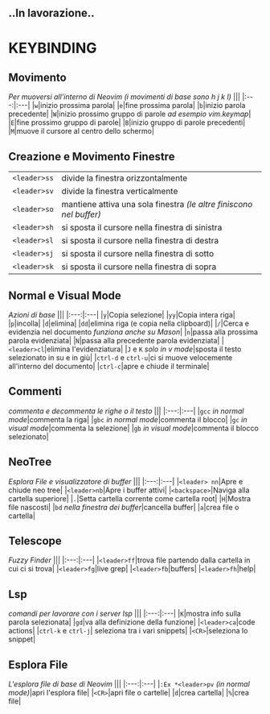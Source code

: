 ## ..In lavorazione..

# KEYBINDING

## Movimento
*Per muoversi all'interno di Neovim (i movimenti di base sono h j k l)*
|||
|:---:|:---|
|`w`|inizio prossima parola|
|`e`|fine prossima parola|
|`b`|inizio parola precedente|
|`W`|inizio prossimo gruppo di parole *ad esempio vim.keymap*|
|`E`|fine prossimo gruppo di parole|
|`B`|inizio gruppo di parole precedenti|
|`M`|muove il cursore al centro dello schermo|

## Creazione e Movimento Finestre
|||
|:---:|:---|
|`<leader>ss`|divide la finestra orizzontalmente|
|`<leader>sv`|divide la finestra verticalmente|
|`<leader>so`|mantiene attiva una sola finestra *(le altre finiscono nel buffer)*|
|`<leader>sh`|si sposta il cursore nella finestra di sinistra|
|`<leader>sl`|si sposta il cursore nella finestra di destra|
|`<leader>sj`|si sposta il cursore nella finestra di sotto|
|`<leader>sk`|si sposta il cursore nella finestra di sopra|

## Normal e Visual Mode
*Azioni di base*
|||
|:---:|:---|
|`y`|Copia selezione|
|`yy`|Copia intera riga|
|`p`|incolla|
|`d`|elimina|
|`dd`|elimina riga (e copia nella clipboard)|
|`/`|Cerca e evidenzia nel documento *funziona anche su Mason*|
|`n`|passa alla prossima parola evidenziata|
|`N`|passa alla precedente parola evidenziata|
|`<leader>cl`|elimina l'evidenziatura|
|`J` e `K` *solo in v mode*|sposta il testo selezionato in su e in giù|
|`ctrl-d` e `ctrl-u`|ci si muove velocemente all'interno del documento|
|`ctrl-c`|apre e chiude il terminale|

## Commenti
*commenta e decommenta le righe o il testo*
|||
|:---:|:---|
|`gcc` *in normal mode*|commenta la riga|
|`gbc` *in normal mode*|commenta il blocco|
|`gc` *in visual mode*|commenta la selezione|
|`gb` *in visual mode*|commenta il blocco selezionato|

## NeoTree
*Esplora File e visualizzatore di buffer*
|||
|:---:|:---|
|`<leader> nn`|Apre e chiude neo tree|
|`<leader>nb`|Apre i buffer attivi|
|`<backspace>`|Naviga alla cartella superiore|
|`.`|Setta cartella corrente come cartella root|
|`H`|Mostra file nascosti|
|`bd` *nella finestra dei buffer*|cancella buffer|
|`a`|crea file o cartella|

## Telescope
*Fuzzy Finder*
|||
|:---:|:---|
|`<leader>ff`|trova file partendo dalla cartella in cui ci si trova|
|`<leader>fg`|live grep|
|`<leader>fb`|buffers|
|`<leader>fh`|help|

## Lsp
*comandi per lavorare con i server lsp*
|||
|:---:|:---|
|`K`|mostra info sulla parola selezionata|
|`gd`|va alla definizione della funzione|
|`<leader>ca`|code actions|
|`ctrl-k` e `ctrl-j`| seleziona tra i vari snippets|
|`<CR>`|seleziona lo snippet|

## Esplora File
*L'esplora file di base di Neovim*
|||
|:---:|:---|
|`:Ex *<leader>pv` *(in normal mode)*|apri l'esplora file|
|`<CR>`|apri file o cartelle|
|`d`|crea cartella|
|`%`|crea file|
